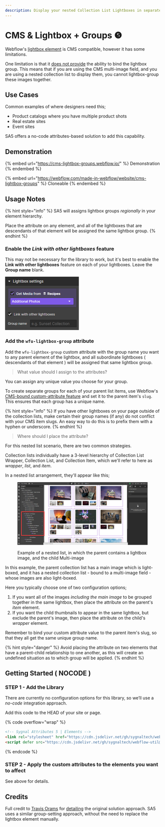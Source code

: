 ```yaml
---
description: Display your nested Collection List Lightboxes in separate groups
---
```


# CMS & Lightbox + Groups ❺

Webflow's [lightbox element](https://university.webflow.com/lesson/lightbox) is CMS compatible, however it has some limitations.

One limitation is that it [does not provide](https://discourse.webflow.com/t/full-cms-lightbox/33669) the ability to bind the lightbox group. This means that if you are using the CMS multi-image field, and you are using a nested collection list to display them, you cannot lightbox-group these images together.  &#x20;

## Use Cases

Common examples of where designers need this;

* Product catalogs where you have multiple product shots
* Real estate sites
* Event sites&#x20;

SA5 offers a no-code attributes-based solution to add this capability.&#x20;

## Demonstration

{% embed url="https://cms-lightbox-groups.webflow.io/" %}
Demonstration
{% endembed %}

{% embed url="https://webflow.com/made-in-webflow/website/cms-lightbox-groups" %}
Cloneable
{% endembed %}

## Usage Notes <a href="#usage-notes" id="usage-notes"></a>

{% hint style="info" %}
SA5 will assigns lightbox groups _regionally_ in your element hierarchy.&#x20;

Place the attribute on any element, and all of the lightboxes that are descendants of that element will be assigned the same lightbox group.&#x20;
{% endhint %}

### Enable the _Link with other lightboxes_ feature

This may not be necessary for the library to work, but it's best to enable the **Link with other lightboxes** feature on each of your lightboxes. Leave the **Group name** blank.&#x20;

![](<../.gitbook/assets/image (5).png>)

### Add the `wfu-lightbox-group` attribute <a href="#wfu-lightbox-captions-attribute" id="wfu-lightbox-captions-attribute"></a>

Add the `wfu-lightbox-group` custom attribute with the group name you want to any parent element of the lightbox, and all subordinate lightboxes ( descendants of that element ) will be assigned that same lightbox group.&#x20;

> What value should I assign to the attributes?

You can assign any unique value you choose for your group.&#x20;

To create separate groups for each of your parent list items, use Webflow's [CMS-bound custom-attribute feature](https://university.webflow.com/lesson/custom-attributes#how-to-use-cms-data-in-custom-attributes) and set it to the parent item's `slug`. This ensures that each group has a unique name.&#x20;

{% hint style="info" %}
If you have other lightboxes on your page outside of the collection lists, make certain their group names (if any) do not conflict with your CMS item slugs. An easy way to do this is to prefix them with a hyphen or underscore.&#x20;
{% endhint %}

> Where should I place the attribute?

For this nested list scenario, there are two common strategies.&#x20;

Collection lists individually have a 3-level hierarchy of Collection List Wrapper, Collection List, and Collection Item, which we'll refer to here as _wrapper_, _list_, and _item_. &#x20;

In a nested list arrangement, they'll appear like this;&#x20;

<figure><img src="../.gitbook/assets/image (6).png" alt=""><figcaption><p>Example of a nested list, in which the parent contains a lightbox image, and the child Multi-image</p></figcaption></figure>

In this example, the parent collection list has a main image which is light-boxed, and it has a nested collection list - bound to a multi-image field - whose images are also light-boxed. &#x20;

Here you typically choose one of two configuration options;

1. If you want all of the images _including the main image_ to be grouped together in the same lightbox, then place the attribute on the parent's _item_ element.
2. If you want the child thumbnails to appear in the same lightbox, but exclude the parent's image, then place the attribute on the child's _wrapper_ element.

Remember to bind your custom attribute value to the parent item's slug, so that they all get the same unique group name.&#x20;

{% hint style="danger" %}
Avoid placing the attribute on two elements that have a parent-child relationship to one another, as this will create an undefined situation as to which group will be applied.&#x20;
{% endhint %}

## Getting Started ( NOCODE ) <a href="#getting-started-nocode" id="getting-started-nocode"></a>

### STEP 1 - Add the Library <a href="#step-1---add-the-library" id="step-1---add-the-library"></a>

There are currently no configuration options for this library, so we’ll use a _no-code_ integration approach.

Add this code to the HEAD of your site or page.

{% code overflow="wrap" %}
```html
<!-- Sygnal Attributes 5 | Elements -->  
<link rel="stylesheet" href="https://cdn.jsdelivr.net/gh/sygnaltech/webflow-util@5.2.17/dist/css/webflow-elements.css">
<script defer src="https://cdn.jsdelivr.net/gh/sygnaltech/webflow-util@5.2.17/dist/nocode/webflow-elements.js"></script>
```
{% endcode %}

### STEP 2 - Apply the custom attributes to the elements you want to affect <a href="#step-2---apply-the-custom-attributes-to-the-elements-you-want-to-affect" id="step-2---apply-the-custom-attributes-to-the-elements-you-want-to-affect"></a>

See above for details.

## Credits

Full credit to [Travis Orams](https://discourse.webflow.com/u/oramsdesign) for [detailing](https://discourse.webflow.com/t/full-cms-lightbox/33669) the original solution approach. SA5 uses a similar group-setting approach, without the need to replace the lightbox element manually.&#x20;



